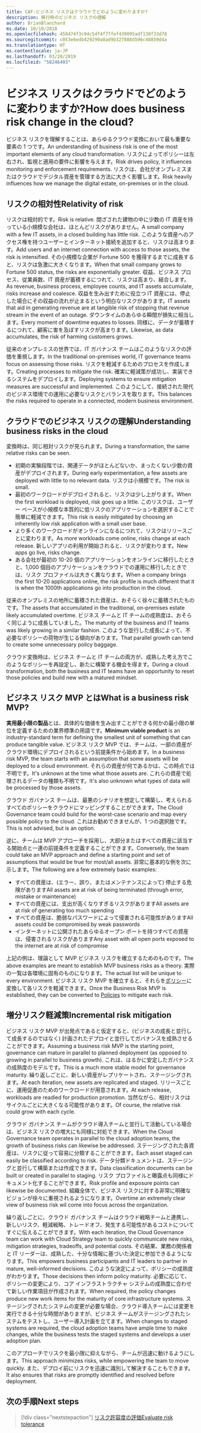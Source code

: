 ```yaml
---
title: CAF:ビジネス リスクはクラウドでどのように変わりますか?
description: 移行時のビジネス リスクの理解
author: BrianBlanchard
ms.date: 10/10/2018
ms.openlocfilehash: 458474f3c94c5df4f7ffef439095adf138f33d78
ms.sourcegitcommit: c053e6edb429299a0ad9b327888d596c48859d4a
ms.translationtype: HT
ms.contentlocale: ja-JP
ms.lasthandoff: 03/20/2019
ms.locfileid: "58246493"
---
```

<!-- markdownlint-disable MD026 -->

# <a name="how-does-business-risk-change-in-the-cloud"></a><span data-ttu-id="661f7-103">ビジネス リスクはクラウドでどのように変わりますか?</span><span class="sxs-lookup"><span data-stu-id="661f7-103">How does business risk change in the cloud?</span></span>

<span data-ttu-id="661f7-104">ビジネス リスクを理解することは、あらゆるクラウド変換において最も重要な要素の 1 つです。</span><span class="sxs-lookup"><span data-stu-id="661f7-104">An understanding of business risk is one of the most important elements of any cloud transformation.</span></span> <span data-ttu-id="661f7-105">リスクによってポリシーは左右され、監視と適用の要件に影響を与えます。</span><span class="sxs-lookup"><span data-stu-id="661f7-105">Risk drives policy, it influences monitoring and enforcement requirements.</span></span> <span data-ttu-id="661f7-106">リスクは、会社がオンプレミスまたはクラウドでデジタル資産を管理する方法に大きく影響します。</span><span class="sxs-lookup"><span data-stu-id="661f7-106">Risk heavily influences how we manage the digital estate, on-premises or in the cloud.</span></span>

<!-- markdownlint-enable MD026 -->

## <a name="relativity-of-risk"></a><span data-ttu-id="661f7-107">リスクの相対性</span><span class="sxs-lookup"><span data-stu-id="661f7-107">Relativity of risk</span></span>

<span data-ttu-id="661f7-108">リスクは相対的です。</span><span class="sxs-lookup"><span data-stu-id="661f7-108">Risk is relative.</span></span> <span data-ttu-id="661f7-109">閉ざされた建物の中に少数の IT 資産を持っている小規模な会社は、ほとんどリスクがありません。</span><span class="sxs-lookup"><span data-stu-id="661f7-109">A small company with a few IT assets, in a closed building has little risk.</span></span> <span data-ttu-id="661f7-110">このような資産へのアクセス権を持つユーザーとインターネット接続を追加すると、リスクは高まります。</span><span class="sxs-lookup"><span data-stu-id="661f7-110">Add users and an internet connection with access to those assets, the risk is intensified.</span></span> <span data-ttu-id="661f7-111">その小規模な企業が Fortune 500 を獲得するまでに成長すると、リスクは急激に大きくなります。</span><span class="sxs-lookup"><span data-stu-id="661f7-111">When that small company grows to Fortune 500 status, the risks are exponentially greater.</span></span> <span data-ttu-id="661f7-112">収益、ビジネス プロセス、従業員数、IT 資産が蓄積するにつれて、リスクは高まり、結合します。</span><span class="sxs-lookup"><span data-stu-id="661f7-112">As revenue, business process, employee counts, and IT assets accumulate, risks increase and coalesce.</span></span> <span data-ttu-id="661f7-113">収益を生み出すために役立つ IT 資産には、停止した場合にその収益の流れが止まるという明白なリスクがあります。</span><span class="sxs-lookup"><span data-stu-id="661f7-113">IT assets that aid in generating revenue are at tangible risk of stopping that revenue stream in the event of an outage.</span></span> <span data-ttu-id="661f7-114">ダウンタイムのあらゆる瞬間が損失に相当します。</span><span class="sxs-lookup"><span data-stu-id="661f7-114">Every moment of downtime equates to losses.</span></span> <span data-ttu-id="661f7-115">同様に、データが蓄積するにつれて、顧客に害を及ぼすリスクが高まります。</span><span class="sxs-lookup"><span data-stu-id="661f7-115">Likewise, as data accumulates, the risk of harming customers grows.</span></span>

<span data-ttu-id="661f7-116">従来のオンプレミスの世界では、IT ガバナンス チームはこのようなリスクの評価を重視します。</span><span class="sxs-lookup"><span data-stu-id="661f7-116">In the traditional on-premises world, IT governance teams focus on assessing those risks.</span></span> <span data-ttu-id="661f7-117">リスクを軽減するためのプロセスを作成します。</span><span class="sxs-lookup"><span data-stu-id="661f7-117">Creating processes to mitigate the risk.</span></span> <span data-ttu-id="661f7-118">確実に軽減策が成功し、実装できるシステムをデプロイします。</span><span class="sxs-lookup"><span data-stu-id="661f7-118">Deploying systems to ensure mitigation measures are successful and implemented.</span></span> <span data-ttu-id="661f7-119">このようにして、接続された現代のビジネス環境での運用に必要なリスクとバランスを取ります。</span><span class="sxs-lookup"><span data-stu-id="661f7-119">This balances the risks required to operate in a connected, modern business environment.</span></span>

## <a name="understanding-business-risks-in-the-cloud"></a><span data-ttu-id="661f7-120">クラウドでのビジネス リスクの理解</span><span class="sxs-lookup"><span data-stu-id="661f7-120">Understanding business risks in the cloud</span></span>

<span data-ttu-id="661f7-121">変換時は、同じ相対リスクが見られます。</span><span class="sxs-lookup"><span data-stu-id="661f7-121">During a transformation, the same relative risks can be seen.</span></span>

* <span data-ttu-id="661f7-122">初期の実験段階では、関連データがほとんどないか、まったくない少数の資産がデプロイされます。</span><span class="sxs-lookup"><span data-stu-id="661f7-122">During early experimentation, a few assets are deployed with little to no relevant data.</span></span> <span data-ttu-id="661f7-123">リスクは小規模です。</span><span class="sxs-lookup"><span data-stu-id="661f7-123">The risk is small.</span></span>
* <span data-ttu-id="661f7-124">最初のワークロードがデプロイされると、リスクは少し上がります。</span><span class="sxs-lookup"><span data-stu-id="661f7-124">When the first workload is deployed, risk goes up a little.</span></span> <span data-ttu-id="661f7-125">このリスクは、ユーザー ベースが小規模な本質的に低リスクのアプリケーションを選択することで簡単に軽減できます。</span><span class="sxs-lookup"><span data-stu-id="661f7-125">This risk is easily mitigated by choosing an inherently low risk application with a small user base.</span></span>
* <span data-ttu-id="661f7-126">より多くのワークロードがオンラインになるにつれて、リスクはリリースごとに変わります。</span><span class="sxs-lookup"><span data-stu-id="661f7-126">As more workloads come online, risks change at each release.</span></span> <span data-ttu-id="661f7-127">新しいアプリの利用が開始されると、リスクが変わります。</span><span class="sxs-lookup"><span data-stu-id="661f7-127">New apps go live, risks change.</span></span>
* <span data-ttu-id="661f7-128">ある会社が最初の 10-20 個のアプリケーションをオンラインに移行したときと、1,000 個目のアプリケーションをクラウドでの運用に移行したときでは、リスク プロファイルは大きく異なります。</span><span class="sxs-lookup"><span data-stu-id="661f7-128">When a company brings the first 10-20 applications online, the risk profile is much different that it is when the 1000th applications go into production in the cloud.</span></span>

<span data-ttu-id="661f7-129">従来のオンプレミスの地所に蓄積された資産は、おそらく徐々に蓄積されたものです。</span><span class="sxs-lookup"><span data-stu-id="661f7-129">The assets that accumulated in the traditional, on-premises estate likely accumulated overtime.</span></span> <span data-ttu-id="661f7-130">ビジネス チームと IT チームの成熟度は、おそらく同じように成長していました。</span><span class="sxs-lookup"><span data-stu-id="661f7-130">The maturity of the business and IT teams was likely growing in a similar fashion.</span></span> <span data-ttu-id="661f7-131">このような並行した成長によって、不必要なポリシーの荷物が生じる傾向があります。</span><span class="sxs-lookup"><span data-stu-id="661f7-131">That parallel growth can tend to create some unnecessary policy baggage.</span></span>

<span data-ttu-id="661f7-132">クラウド変換時は、ビジネス チームと IT チームの両方が、成熟した考え方でこのようなポリシーを再設定し、新たに構築する機会を得ます。</span><span class="sxs-lookup"><span data-stu-id="661f7-132">During a cloud transformation, both the business and IT teams have an opportunity to reset those policies and build new with a matured mindset.</span></span>

<!-- markdownlint-disable MD026 -->

## <a name="what-is-a-business-risk-mvp"></a><span data-ttu-id="661f7-133">ビジネス リスク MVP とは</span><span class="sxs-lookup"><span data-stu-id="661f7-133">What is a business risk MVP?</span></span>

<span data-ttu-id="661f7-134">**実用最小限の製品**とは、具体的な価値を生み出すことができる何かの最小限の単位を定義するための業界標準の用語です。</span><span class="sxs-lookup"><span data-stu-id="661f7-134">**Minimum viable product** is an industry-standard term for defining the smallest unit of something that can produce tangible value.</span></span> <span data-ttu-id="661f7-135">ビジネス リスク MVP では、チームは、一部の資産がクラウド環境にデプロイされるという前提条件から始めます。</span><span class="sxs-lookup"><span data-stu-id="661f7-135">In a business risk MVP, the team starts with an assumption that some assets will be deployed to a cloud environment.</span></span> <span data-ttu-id="661f7-136">それらの資産が何であるかは、この時点では不明です。</span><span class="sxs-lookup"><span data-stu-id="661f7-136">It's unknown at the time what those assets are.</span></span> <span data-ttu-id="661f7-137">これらの資産で処理されるデータの種類も不明です。</span><span class="sxs-lookup"><span data-stu-id="661f7-137">It's also unknown what types of data will be processed by those assets.</span></span>

<span data-ttu-id="661f7-138">クラウド ガバナンス チームは、最悪のシナリオを想定して構築し、考えられるすべてのポリシーをクラウドにマッピングすることができます。</span><span class="sxs-lookup"><span data-stu-id="661f7-138">The Cloud Governance team could build for the worst-case scenario and map every possible policy to the cloud.</span></span> <span data-ttu-id="661f7-139">これはお勧めできませんが、1 つの選択肢です。</span><span class="sxs-lookup"><span data-stu-id="661f7-139">This is not advised, but is an option.</span></span>

<span data-ttu-id="661f7-140">逆に、チームは MVP アプローチを採用し、大部分またはすべての資産に該当する開始点と一連の前提条件を定義することができます。</span><span class="sxs-lookup"><span data-stu-id="661f7-140">Conversely, the team could take an MVP approach and define a starting point and set of assumptions that would be true for most/all assets.</span></span>
<span data-ttu-id="661f7-141">非常に基本的な例を次に示します。</span><span class="sxs-lookup"><span data-stu-id="661f7-141">The following are a few extremely basic examples:</span></span>

* <span data-ttu-id="661f7-142">すべての資産は、(エラー、誤り、またはメンテナンスによって) 停止する危険があります</span><span class="sxs-lookup"><span data-stu-id="661f7-142">All assets are at risk of being terminated (through error, mistake or maintenance)</span></span>
* <span data-ttu-id="661f7-143">すべての資産には、支出が高くなりすぎるリスクがあります</span><span class="sxs-lookup"><span data-stu-id="661f7-143">All assets are at risk of generating too much spending</span></span>
* <span data-ttu-id="661f7-144">すべての資産は、脆弱なパスワードによって侵害される可能性があります</span><span class="sxs-lookup"><span data-stu-id="661f7-144">All assets could be compromised by weak passwords</span></span>
* <span data-ttu-id="661f7-145">インターネットに公開されたあらゆるオープン ポートを持つすべての資産は、侵害されるリスクがあります</span><span class="sxs-lookup"><span data-stu-id="661f7-145">Any asset with all open ports exposed to the internet are at risk of compromise</span></span>

<span data-ttu-id="661f7-146">上記の例は、理論として MVP ビジネス リスクを確立するためのものです。</span><span class="sxs-lookup"><span data-stu-id="661f7-146">The above examples are meant to establish MVP business risks as a theory.</span></span> <span data-ttu-id="661f7-147">実際の一覧は各環境に固有のものになります。</span><span class="sxs-lookup"><span data-stu-id="661f7-147">The actual list will be unique to every environment.</span></span>
<span data-ttu-id="661f7-148">ビジネス リスク MVP を確立すると、それらを[ポリシー](overview.md)に変換して各リスクを軽減できます。</span><span class="sxs-lookup"><span data-stu-id="661f7-148">Once the Business Risk MVP is established, they can be converted to [Policies](overview.md) to mitigate each risk.</span></span>

<!-- markdownlint-enable MD026 -->

## <a name="incremental-risk-mitigation"></a><span data-ttu-id="661f7-149">増分リスク軽減策</span><span class="sxs-lookup"><span data-stu-id="661f7-149">Incremental risk mitigation</span></span>

<span data-ttu-id="661f7-150">ビジネス リスク MVP が出発点であると仮定すると、(ビジネスの成長と並行して成長するのではなく) 計画されたデプロイと並行してガバナンスを成熟させることができます。</span><span class="sxs-lookup"><span data-stu-id="661f7-150">Assuming a business risk MVP is the starting point, governance can mature in parallel to planned deployment (as opposed to growing in parallel to business growth).</span></span> <span data-ttu-id="661f7-151">これは、はるかに安定したガバナンスの成熟度のモデルです。</span><span class="sxs-lookup"><span data-stu-id="661f7-151">This is a much more stable model for governance maturity.</span></span> <span data-ttu-id="661f7-152">繰り返しごとに、新しい資産がレプリケートされ、ステージングされます。</span><span class="sxs-lookup"><span data-stu-id="661f7-152">At each iteration, new assets are replicated and staged.</span></span> <span data-ttu-id="661f7-153">リリースごとに、運用促進のためのワークロードが用意されます。</span><span class="sxs-lookup"><span data-stu-id="661f7-153">At each release, workloads are readied for production promotion.</span></span> <span data-ttu-id="661f7-154">当然ながら、相対リスクはサイクルごとに大きくなる可能性があります。</span><span class="sxs-lookup"><span data-stu-id="661f7-154">Of course, the relative risk could grow with each cycle.</span></span>

<span data-ttu-id="661f7-155">クラウド ガバナンス チームがクラウド導入チームと並行して活動している場合は、ビジネス リスクの増大にも同様に対処できます。</span><span class="sxs-lookup"><span data-stu-id="661f7-155">When the Cloud Governance team operates in parallel to the cloud adoption teams, the growth of business risks can likewise be addressed.</span></span> <span data-ttu-id="661f7-156">ステージングされた各資産は、リスクに従って容易に分類することができます。</span><span class="sxs-lookup"><span data-stu-id="661f7-156">Each asset staged can easily be classified according to risk.</span></span> <span data-ttu-id="661f7-157">データ分類ドキュメントは、ステージングと並行して構築または作成できます。</span><span class="sxs-lookup"><span data-stu-id="661f7-157">Data classification documents can be built or created in parallel to staging.</span></span> <span data-ttu-id="661f7-158">リスク プロファイルと曝露点も同様にドキュメント化することができます。</span><span class="sxs-lookup"><span data-stu-id="661f7-158">Risk profile and exposure points can likewise be documented.</span></span> <span data-ttu-id="661f7-159">組織全体で、ビジネス リスクに対する非常に明確なビジョンが徐々に重視されるようになります。</span><span class="sxs-lookup"><span data-stu-id="661f7-159">Overtime an extremely clear view of business risk wil come into focus across the organization.</span></span>

<span data-ttu-id="661f7-160">繰り返しごとに、クラウド ガバナンス チームはクラウド戦略チームと連携し、新しいリスク、軽減戦略、トレードオフ、発生する可能性があるコストについてすぐに伝えることができます。</span><span class="sxs-lookup"><span data-stu-id="661f7-160">With each iteration, the Cloud Governance team can work with Cloud Strategy team to quickly communicate new risks, mitigation strategies, tradeoffs, and potential costs.</span></span> <span data-ttu-id="661f7-161">その結果、業務の関係者と IT リーダーは、成熟した、十分な情報に基づいた決定に参加できるようになります。</span><span class="sxs-lookup"><span data-stu-id="661f7-161">This empowers business participants and IT leaders to partner in mature, well-informed decisions.</span></span> <span data-ttu-id="661f7-162">このような決定によって、ポリシーの成熟度がわかります。</span><span class="sxs-lookup"><span data-stu-id="661f7-162">Those decisions then inform policy maturity.</span></span> <span data-ttu-id="661f7-163">必要に応じて、ポリシーの変更により、コア インフラストラクチャ システムの成熟度に合わせて新しい作業項目が作成されます。</span><span class="sxs-lookup"><span data-stu-id="661f7-163">When required, the policy changes produce new work items for the maturity of core infrastructure systems.</span></span> <span data-ttu-id="661f7-164">ステージングされたシステムの変更が必要な場合、クラウド導入チームには変更を実行できる十分な時間がありますが、ビジネス チームがステージングされたシステムをテストし、ユーザー導入計画を立てます。</span><span class="sxs-lookup"><span data-stu-id="661f7-164">When changes to staged systems are required, the cloud adoption teams have ample time to make changes, while the business tests the staged systems and develops a user adoption plan.</span></span>

<span data-ttu-id="661f7-165">このアプローチでリスクを最小限に抑えながら、チームが迅速に動けるようにします。</span><span class="sxs-lookup"><span data-stu-id="661f7-165">This approach minimizes risks, while empowering the team to move quickly.</span></span> <span data-ttu-id="661f7-166">また、デプロイ前にリスクを迅速に識別して解決することもできます。</span><span class="sxs-lookup"><span data-stu-id="661f7-166">It also ensures that risks are promptly identified and resolved before deployment.</span></span>

## <a name="next-steps"></a><span data-ttu-id="661f7-167">次の手順</span><span class="sxs-lookup"><span data-stu-id="661f7-167">Next steps</span></span>

> [!div class="nextstepaction"]
> [<span data-ttu-id="661f7-168">リスク許容度の評価</span><span class="sxs-lookup"><span data-stu-id="661f7-168">Evaluate risk tolerance</span></span>](./risk-tolerance.md)
